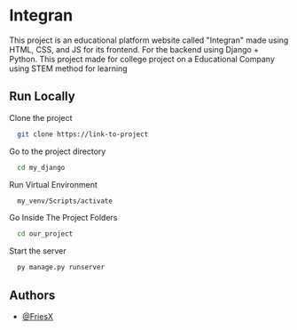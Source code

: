 # Integran

This project is an educational platform website called "Integran" made using HTML, CSS, and JS for its frontend. For the backend using Django + Python. This project made for college project on a Educational Company using STEM method for learning


## Run Locally

Clone the project

```bash
  git clone https://link-to-project
```

Go to the project directory

```bash
  cd my_django
```

Run Virtual Environment

```bash
  my_venv/Scripts/activate
```

Go Inside The Project Folders

```bash
  cd our_project
```

Start the server

```bash
  py manage.py runserver
```


## Authors

- [@FriesX](https://www.github.com/FriesX)


